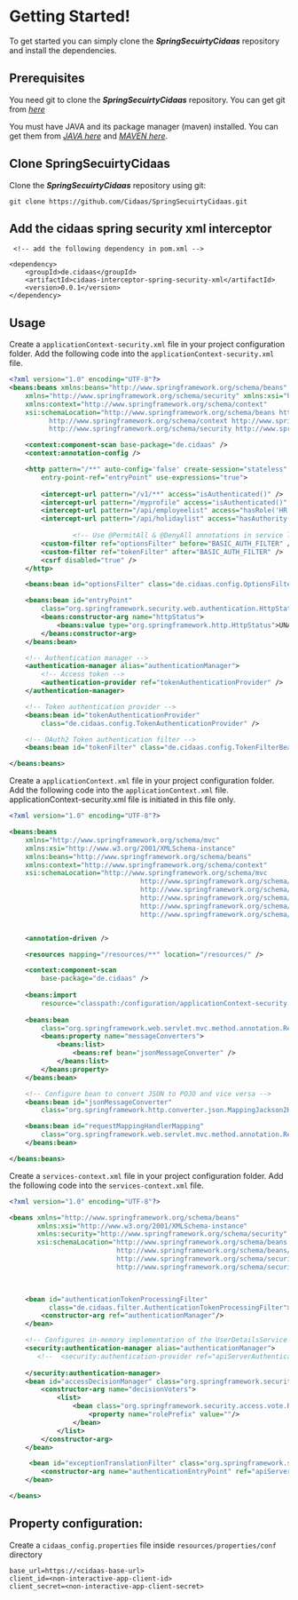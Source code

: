 # Getting Started!
To get started you can simply clone the **_SpringSecuirtyCidaas_** repository and install the dependencies.
## Prerequisites
You need git to clone the **_SpringSecuirtyCidaas_** repository. You can get git from [_here_](https://git-scm.com/)

You must have JAVA and its package manager \(maven\) installed. You can get them from [_JAVA here_](https://java.com/en/download/) and [_MAVEN here_](https://maven.apache.org/install.html).
## Clone SpringSecuirtyCidaas
Clone the **_SpringSecuirtyCidaas_** repository using git:
```
git clone https://github.com/Cidaas/SpringSecuirtyCidaas.git

```

## Add the cidaas spring security xml interceptor 
```
 <!-- add the following dependency in pom.xml --> 
 
<dependency>
	<groupId>de.cidaas</groupId>
	<artifactId>cidaas-interceptor-spring-security-xml</artifactId>
	<version>0.0.1</version>
</dependency>

```
## Usage

Create a ``applicationContext-security.xml`` file in your project configuration folder.
Add the following code into the ``applicationContext-security.xml`` file.
```xml
<?xml version="1.0" encoding="UTF-8"?>
<beans:beans xmlns:beans="http://www.springframework.org/schema/beans"
	xmlns="http://www.springframework.org/schema/security" xmlns:xsi="http://www.w3.org/2001/XMLSchema-instance"
	xmlns:context="http://www.springframework.org/schema/context"
	xsi:schemaLocation="http://www.springframework.org/schema/beans http://www.springframework.org/schema/beans/spring-beans-4.2.xsd
          http://www.springframework.org/schema/context http://www.springframework.org/schema/context/spring-context-4.2.xsd
          http://www.springframework.org/schema/security http://www.springframework.org/schema/security/spring-security.xsd">

	<context:component-scan base-package="de.cidaas" />
	<context:annotation-config />

	<http pattern="/**" auto-config='false' create-session="stateless"
		entry-point-ref="entryPoint" use-expressions="true">
			
		<intercept-url pattern="/v1/**" access="isAuthenticated()" />
		<intercept-url pattern="/myprofile" access="isAuthenticated()" />
		<intercept-url pattern="/api/employeelist" access="hasRole('HR')" />
		<intercept-url pattern="/api/holidaylist" access="hasAuthority('holidaylist:read')" />
		
                <!-- Use @PermitAll & @DenyAll annotations in service level to perform the PermitAll & DenyAll operations for corresponding service-->
		<custom-filter ref="optionsFilter" before="BASIC_AUTH_FILTER" />
		<custom-filter ref="tokenFilter" after="BASIC_AUTH_FILTER" />
		<csrf disabled="true" />
	</http>

	<beans:bean id="optionsFilter" class="de.cidaas.config.OptionsFilter" />

	<beans:bean id="entryPoint"
		class="org.springframework.security.web.authentication.HttpStatusEntryPoint">
		<beans:constructor-arg name="httpStatus">
			<beans:value type="org.springframework.http.HttpStatus">UNAUTHORIZED</beans:value>
		</beans:constructor-arg>
	</beans:bean>

	<!-- Authentication manager -->
	<authentication-manager alias="authenticationManager">
		<!-- Access token -->
		<authentication-provider ref="tokenAuthenticationProvider" />
	</authentication-manager>

	<!-- Token authentication provider -->
	<beans:bean id="tokenAuthenticationProvider"
		class="de.cidaas.config.TokenAuthenticationProvider" />

	<!-- OAuth2 Token authentication filter -->
	<beans:bean id="tokenFilter" class="de.cidaas.config.TokenFilterBean" />

</beans:beans>

```

Create a ``applicationContext.xml`` file in your project configuration folder.
Add the following code into the ``applicationContext.xml`` file.
applicationContext-security.xml file is initiated in this file only.
```xml
<?xml version="1.0" encoding="UTF-8"?>

<beans:beans
	xmlns="http://www.springframework.org/schema/mvc"
	xmlns:xsi="http://www.w3.org/2001/XMLSchema-instance"
	xmlns:beans="http://www.springframework.org/schema/beans"
	xmlns:context="http://www.springframework.org/schema/context"
	xsi:schemaLocation="http://www.springframework.org/schema/mvc
                                 http://www.springframework.org/schema/mvc/spring-mvc.xsd
                                 http://www.springframework.org/schema/beans
                                 http://www.springframework.org/schema/beans/spring-beans.xsd
                                 http://www.springframework.org/schema/context
                                 http://www.springframework.org/schema/context/spring-context.xsd">


	<annotation-driven />

	<resources mapping="/resources/**" location="/resources/" />

	<context:component-scan
		base-package="de.cidaas" />
		
	<beans:import
		resource="classpath:/configuration/applicationContext-security.xml" /> 
		
	<beans:bean
		class="org.springframework.web.servlet.mvc.method.annotation.RequestMappingHandlerAdapter">
		<beans:property name="messageConverters">
			<beans:list>
				<beans:ref bean="jsonMessageConverter" />
			</beans:list>
		</beans:property>
	</beans:bean>

	<!-- Configure bean to convert JSON to POJO and vice versa -->
	<beans:bean id="jsonMessageConverter"
		class="org.springframework.http.converter.json.MappingJackson2HttpMessageConverter" />

	<beans:bean id="requestMappingHandlerMapping"
		class="org.springframework.web.servlet.mvc.method.annotation.RequestMappingHandlerMapping">
	</beans:bean>

</beans:beans>

```

Create a ``services-context.xml`` file in your project configuration folder.
Add the following code into the ``services-context.xml`` file.
```xml
<?xml version="1.0" encoding="UTF-8"?>

<beans xmlns="http://www.springframework.org/schema/beans"
       xmlns:xsi="http://www.w3.org/2001/XMLSchema-instance"
       xmlns:security="http://www.springframework.org/schema/security"
       xsi:schemaLocation="http://www.springframework.org/schema/beans
                           http://www.springframework.org/schema/beans/spring-beans.xsd
                           http://www.springframework.org/schema/security
                           http://www.springframework.org/schema/security/spring-security.xsd">

    

    <bean id="authenticationTokenProcessingFilter"
          class="de.cidaas.filter.AuthenticationTokenProcessingFilter">
        <constructor-arg ref="authenticationManager"/>
    </bean>

    <!-- Configures in-memory implementation of the UserDetailsService implementation -->
    <security:authentication-manager alias="authenticationManager">
       <!--  <security:authentication-provider ref="apiServerAuthenticationProvider"/> -->
        
    </security:authentication-manager>
    <bean id="accessDecisionManager" class="org.springframework.security.access.vote.AffirmativeBased">
        <constructor-arg name="decisionVoters">
            <list>
                <bean class="org.springframework.security.access.vote.RoleVoter">
                    <property name="rolePrefix" value=""/>
                </bean>
            </list>
        </constructor-arg>
    </bean>

     <bean id="exceptionTranslationFilter" class="org.springframework.security.web.access.ExceptionTranslationFilter">
        <constructor-arg name="authenticationEntryPoint" ref="apiServerAuthenticationEntryPoint"/>
    </bean> 

</beans>
```

## Property configuration: 

Create a `cidaas_config.properties` file inside `resources/properties/conf` directory 

```
base_url=https://<cidaas-base-url>
client_id=<non-interactive-app-client-id>
client_secret=<non-interactive-app-client-secret>
```